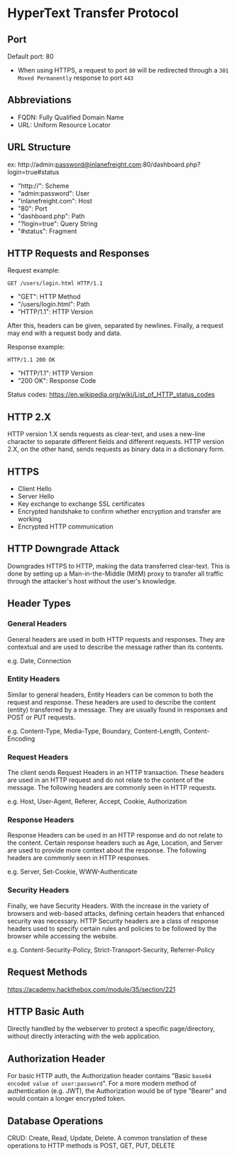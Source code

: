# HyperText Transfer Protocol

## Port

Default port: 80
- When using HTTPS, a request to port `80` will be redirected through a `301 Moved Permanently` response to port `443`

## Abbreviations

- FQDN: Fully Qualified Domain Name
- URL: Uniform Resource Locator

## URL Structure

ex: http://admin:password@inlanefreight.com:80/dashboard.php?login=true#status
- "http://": Scheme
- "admin:password": User
- "inlanefreight.com": Host
- "80": Port
- "dashboard.php": Path
- "?login=true": Query String
- "#status": Fragment

## HTTP Requests and Responses

Request example:
```http
GET /users/login.html HTTP/1.1
```
- "GET": HTTP Method
- "/users/login.html": Path
- "HTTP/1.1": HTTP Version

After this, headers can be given, separated by newlines.
Finally, a request may end with a request body and data.

Response example:
```http
HTTP/1.1 200 OK
```
- "HTTP/1.1": HTTP Version
- "200 OK": Response Code

Status codes: https://en.wikipedia.org/wiki/List_of_HTTP_status_codes

## HTTP 2.X

HTTP version 1.X sends requests as clear-text, and uses a new-line character to separate different fields and different requests. HTTP version 2.X, on the other hand, sends requests as binary data in a dictionary form.

## HTTPS

- Client Hello
- Server Hello
- Key exchange to exchange SSL certificates
- Encrypted handshake to confirm whether encryption and transfer are working
- Encrypted HTTP communication

## HTTP Downgrade Attack

Downgrades HTTPS to HTTP, making the data transferred clear-text. This is done by setting up a Man-in-the-Middle (MitM) proxy to transfer all traffic through the attacker's host without the user's knowledge.

## Header Types

### General Headers

General headers are used in both HTTP requests and responses. They are contextual and are used to describe the message rather than its contents.

e.g. Date, Connection

### Entity Headers

Similar to general headers, Entity Headers can be common to both the request and response. These headers are used to describe the content (entity) transferred by a message. They are usually found in responses and POST or PUT requests.

e.g. Content-Type, Media-Type, Boundary, Content-Length, Content-Encoding

### Request Headers

The client sends Request Headers in an HTTP transaction. These headers are used in an HTTP request and do not relate to the content of the message. The following headers are commonly seen in HTTP requests.

e.g. Host, User-Agent, Referer, Accept, Cookie, Authorization

### Response Headers

Response Headers can be used in an HTTP response and do not relate to the content. Certain response headers such as Age, Location, and Server are used to provide more context about the response. The following headers are commonly seen in HTTP responses.

e.g. Server, Set-Cookie, WWW-Authenticate

### Security Headers

Finally, we have Security Headers. With the increase in the variety of browsers and web-based attacks, defining certain headers that enhanced security was necessary. HTTP Security headers are a class of response headers used to specify certain rules and policies to be followed by the browser while accessing the website.

e.g. Content-Security-Policy, Strict-Transport-Security, Referrer-Policy

## Request Methods

https://academy.hackthebox.com/module/35/section/221

## HTTP Basic Auth

Directly handled by the webserver to protect a specific page/directory, without directly interacting with the web application.

## Authorization Header

For basic HTTP auth, the Authorization header contains "Basic `base64 encoded value of user:password`". For a more modern method of authentication (e.g. JWT), the Authorization would be of type "Bearer" and would contain a longer encrypted token.

## Database Operations

CRUD: Create, Read, Update, Delete. A common translation of these operations to HTTP methods is POST, GET, PUT, DELETE
